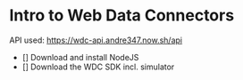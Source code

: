 # Intro to Web Data Connectors

API used: https://wdc-api.andre347.now.sh/api

- [] Download and install NodeJS
- [] Download the WDC SDK incl. simulator
